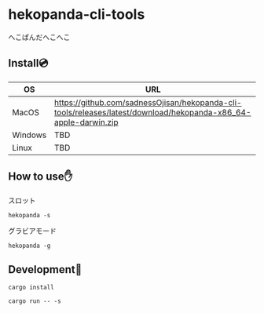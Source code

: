 # hekopanda-cli-tools

へこぱんだへこへこ

## Install💿

| OS      | URL                                                                                                             |
| ------- | --------------------------------------------------------------------------------------------------------------- |
| MacOS   | https://github.com/sadnessOjisan/hekopanda-cli-tools/releases/latest/download/hekopanda-x86_64-apple-darwin.zip |
| Windows | TBD                                                                                                             |
| Linux   | TBD                                                                                                             |

## How to use✋

スロット

```
hekopanda -s
```

グラビアモード

```
hekopanda -g
```

## Development🔨

```
cargo install

cargo run -- -s
```
